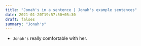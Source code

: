 ```yaml
---
title: "Jonah's in a sentence | Jonah's example sentences"
date: 2021-01-20T19:57:50+05:30
draft: falses
summary: "Jonah's"
---
```

- `Jonah's` really comfortable with her.
                 
